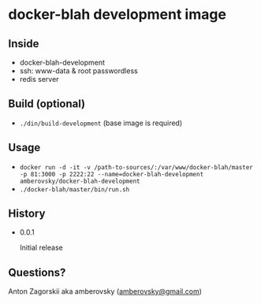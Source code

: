 # docker-blah development image

## Inside
-   docker-blah-development
-   ssh: www-data & root passwordless
-   redis server

## Build (optional)
-   `./din/build-development` (base image is required)

## Usage
-   `docker run -d -it -v /path-to-sources/:/var/www/docker-blah/master -p 81:3000 -p 2222:22 --name=docker-blah-development amberovsky/docker-blah-development`
-   `./docker-blah/master/bin/run.sh`

## History
-   0.0.1

    Initial release

## Questions?
Anton Zagorskii aka amberovsky (amberovsky@gmail.com)
